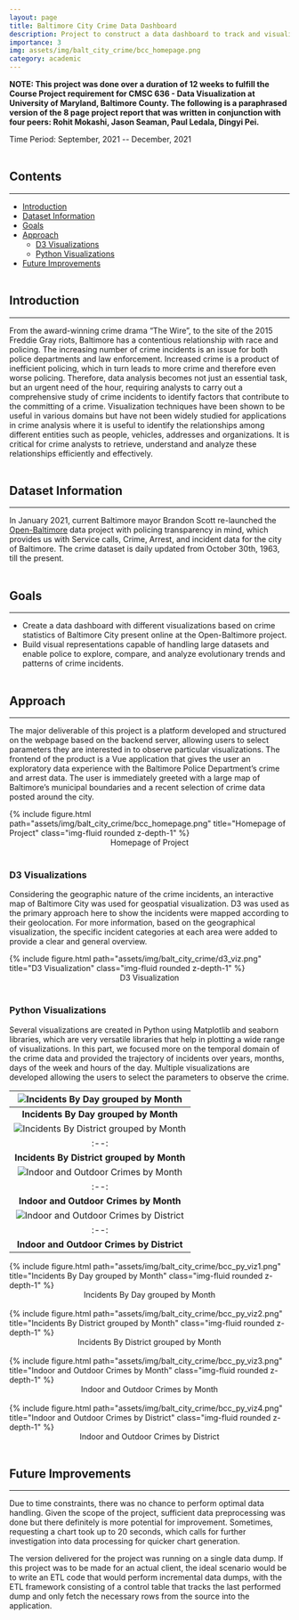 ```yaml
---
layout: page
title: Baltimore City Crime Data Dashboard
description: Project to construct a data dashboard to track and visualize crime statistics for Baltimore City.
importance: 3
img: assets/img/balt_city_crime/bcc_homepage.png
category: academic
---
```


**NOTE: This project was done over a duration of 12 weeks to fulfill the Course Project requirement for CMSC 636 - Data Visualization at University of Maryland, Baltimore County. The following is a paraphrased version of the 8 page project report that was written in conjunction with four peers: Rohit Mokashi, Jason Seaman, Paul Ledala, Dingyi Pei.**

Time Period: September, 2021 -- December, 2021
<br><br>

## Contents
-----
* [Introduction](#introduction)
* [Dataset Information](#dataset-information)
* [Goals](#goals)
* [Approach](#approach)
  * [D3 Visualizations](#d3-visualizations)
  * [Python Visualizations](#python-visualizations)
* [Future Improvements](#future-improvements)
<br><br>

## Introduction
-----
From the award-winning crime drama “The Wire”, to the site of the 2015 Freddie Gray riots, Baltimore has a contentious relationship with race and policing. The increasing number of crime incidents is an issue for both police departments and law enforcement. Increased crime is a product of inefficient policing, which in turn leads to more crime and therefore even worse policing. Therefore, data analysis becomes not just an essential task, but an urgent need of the hour, requiring analysts to carry out a comprehensive study of crime incidents to identify factors that contribute to the committing of a crime. Visualization techniques have been shown to be useful in various domains but have not been widely studied for applications in crime analysis where it is useful to identify the relationships among different entities such as people, vehicles, addresses and organizations. It is critical for crime analysts to retrieve, understand and analyze these relationships efficiently and effectively.
<br><br>

## Dataset Information
-----
In January 2021, current Baltimore mayor Brandon Scott re-launched the [Open-Baltimore](https://data.baltimorecity.gov/datasets/baltimore::part-1-crime-data-/explore) data project with policing transparency in mind, which provides us with Service calls, Crime, Arrest, and incident data for the city of Baltimore. The crime dataset is daily updated from October 30th, 1963, till the present.
<br><br>

## Goals
-----
* Create a data dashboard with different visualizations based on crime statistics of Baltimore City present online at the Open-Baltimore project.
* Build visual representations capable of handling large datasets and enable police to explore, compare, and analyze evolutionary trends and patterns of crime incidents.
<br><br>

## Approach
-----
The major deliverable of this project is a platform developed and structured on the webpage based on the backend server, allowing users to select parameters they are interested in to observe particular visualizations. The frontend of the product is a Vue application that gives the user an exploratory data experience with the Baltimore Police Department’s crime and arrest data. The user is immediately greeted with a large map of Baltimore’s municipal boundaries and a recent selection of crime data posted around the city.

<div class="row">
	<div class="col-sm mt-3 mt-md-0">
		{% include figure.html path="assets/img/balt_city_crime/bcc_homepage.png" title="Homepage of Project" class="img-fluid rounded z-depth-1" %}
	</div>
</div>
<div class="row">
	<div class="col-sm mt-3 mt-md-0" style="text-align: center;vertical-align: middle;">
		Homepage of Project
	</div>
</div>
<br>

### D3 Visualizations
Considering the geographic nature of the crime incidents, an interactive map of Baltimore City was used for geospatial visualization. D3 was used as the primary approach here to show the incidents were mapped according to their geolocation. For more information, based on the geographical visualization, the specific incident categories at each area were added to provide a clear and general overview.

<div class="row">
	<div class="col-sm mt-3 mt-md-0">
		{% include figure.html path="assets/img/balt_city_crime/d3_viz.png" title="D3 Visualization" class="img-fluid rounded z-depth-1" %}
	</div>
</div>
<div class="row">
	<div class="col-sm mt-3 mt-md-0" style="text-align: center;vertical-align: middle;">
		D3 Visualization
	</div>
</div>
<br>

### Python Visualizations
Several visualizations are created in Python using Matplotlib and seaborn libraries, which are very versatile libraries that help in plotting a wide range of visualizations. In this part, we focused more on the temporal domain of the crime data and provided the trajectory of incidents over years, months, days of the week and hours of the day. Multiple visualizations are developed allowing the users to select the parameters to observe the crime.

| ![Incidents By Day grouped by Month](../images/balt_city_crime/bcc_py_viz1.png "Incidents By Day grouped by Month") |
|:--:|
| **Incidents By Day grouped by Month** |
| ![Incidents By District grouped by Month](../images/balt_city_crime/bcc_py_viz2.png "Incidents By District grouped by Month") |
|:--:|
| **Incidents By District grouped by Month** |
| ![Indoor and Outdoor Crimes by Month](../images/balt_city_crime/bcc_py_viz3.png "Indoor and Outdoor Crimes by Month") |
|:--:|
| **Indoor and Outdoor Crimes by Month** |
| ![Indoor and Outdoor Crimes by District](../images/balt_city_crime/bcc_py_viz4.png "Indoor and Outdoor Crimes by District") |
|:--:|
| **Indoor and Outdoor Crimes by District** |
<div class="row">
	<div class="col-sm mt-3 mt-md-0">
		{% include figure.html path="assets/img/balt_city_crime/bcc_py_viz1.png" title="Incidents By Day grouped by Month" class="img-fluid rounded z-depth-1" %}
	</div>
</div>
<div class="row">
	<div class="col-sm mt-3 mt-md-0" style="text-align: center;vertical-align: middle;">
		Incidents By Day grouped by Month
	</div>
</div>
<br>
<div class="row">
	<div class="col-sm mt-3 mt-md-0">
		{% include figure.html path="assets/img/balt_city_crime/bcc_py_viz2.png" title="Incidents By District grouped by Month" class="img-fluid rounded z-depth-1" %}
	</div>
</div>
<div class="row">
	<div class="col-sm mt-3 mt-md-0" style="text-align: center;vertical-align: middle;">
		Incidents By District grouped by Month
	</div>
</div>
<br>
<div class="row">
	<div class="col-sm mt-3 mt-md-0">
		{% include figure.html path="assets/img/balt_city_crime/bcc_py_viz3.png" title="Indoor and Outdoor Crimes by Month" class="img-fluid rounded z-depth-1" %}
	</div>
</div>
<div class="row">
	<div class="col-sm mt-3 mt-md-0" style="text-align: center;vertical-align: middle;">
		Indoor and Outdoor Crimes by Month
	</div>
</div>
<br>
<div class="row">
	<div class="col-sm mt-3 mt-md-0">
		{% include figure.html path="assets/img/balt_city_crime/bcc_py_viz4.png" title="Indoor and Outdoor Crimes by District" class="img-fluid rounded z-depth-1" %}
	</div>
</div>
<div class="row">
	<div class="col-sm mt-3 mt-md-0" style="text-align: center;vertical-align: middle;">
		Indoor and Outdoor Crimes by District
	</div>
</div>
<br>

## Future Improvements
-----
Due to time constraints, there was no chance to perform optimal data handling. Given the scope of the project, sufficient data preprocessing was done but there definitely is more potential for improvement. Sometimes, requesting a chart took up to 20 seconds, which calls for further investigation into data processing for quicker chart generation.

The version delivered for the project was running on a single data dump. If this project was to be made for an actual client, the ideal scenario would be to write an ETL code that would perform incremental data dumps, with the ETL framework consisting of a control table that tracks the last performed dump and only fetch the necessary rows from the source into the application.
